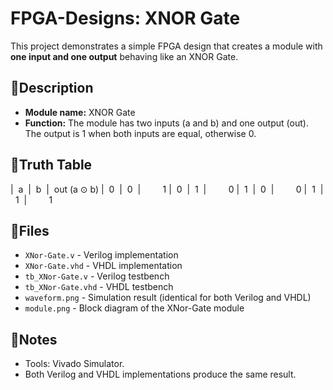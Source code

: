 # FPGA-Designs: XNOR Gate
This project demonstrates a simple FPGA design that creates a module with **one input and one output** behaving like an XNOR Gate.

## 📌Description
- **Module name:**  XNOR Gate
- **Function:**     The module has two inputs (a and b) and one output (out). The output is 1 when both inputs are equal, otherwise 0.

## 🧮Truth Table
|&nbsp;&nbsp;a&nbsp;&nbsp;|&nbsp;&nbsp;b&nbsp;&nbsp;|&nbsp;&nbsp;out (a ⊙ b)
|&nbsp;&nbsp;0&nbsp;&nbsp;|&nbsp;&nbsp;0&nbsp;&nbsp;|&nbsp;&nbsp;&nbsp;&nbsp;&nbsp;&nbsp;&nbsp;&nbsp;&nbsp;1
|&nbsp;&nbsp;0&nbsp;&nbsp;|&nbsp;&nbsp;1&nbsp;&nbsp;|&nbsp;&nbsp;&nbsp;&nbsp;&nbsp;&nbsp;&nbsp;&nbsp;&nbsp;0
|&nbsp;&nbsp;1&nbsp;&nbsp;|&nbsp;&nbsp;0&nbsp;&nbsp;|&nbsp;&nbsp;&nbsp;&nbsp;&nbsp;&nbsp;&nbsp;&nbsp;&nbsp;0
|&nbsp;&nbsp;1&nbsp;&nbsp;|&nbsp;&nbsp;1&nbsp;&nbsp;|&nbsp;&nbsp;&nbsp;&nbsp;&nbsp;&nbsp;&nbsp;&nbsp;&nbsp;1

## 📂Files
- `XNor-Gate.v`        - Verilog   implementation
- `XNor-Gate.vhd`      - VHDL      implementation
- `tb_XNor-Gate.v`     - Verilog   testbench
- `tb_XNor-Gate.vhd`   - VHDL      testbench
- `waveform.png`      - Simulation result (identical for both Verilog and VHDL)
- `module.png`        - Block diagram of the XNor-Gate module

## 📝Notes
- Tools:    Vivado Simulator.
- Both Verilog and VHDL implementations produce the same result.
